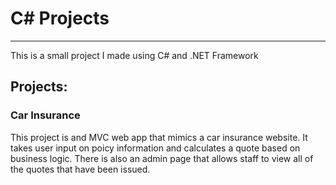 # C# Projects
_________________________________________________________________
 This is a small project I made using C# and .NET Framework
 
 <h2>Projects:</h2> 

 <h3>Car Insurance</h3>
 
 <p>This project is and MVC web app that mimics a car insurance website. It takes user input on poicy information and calculates a quote based on business logic. There is also an admin page that allows staff to view all of the quotes that have been issued.</p>
